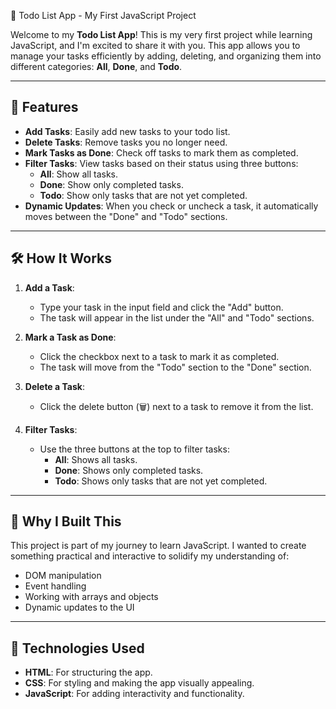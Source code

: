  🚀 Todo List App - My First JavaScript Project

Welcome to my **Todo List App**! This is my very first project while learning JavaScript, and I'm excited to share it with you. This app allows you to manage your tasks efficiently by adding, deleting, and organizing them into different categories: **All**, **Done**, and **Todo**.

---

## 🌟 Features

- **Add Tasks**: Easily add new tasks to your todo list.
- **Delete Tasks**: Remove tasks you no longer need.
- **Mark Tasks as Done**: Check off tasks to mark them as completed.
- **Filter Tasks**: View tasks based on their status using three buttons:
  - **All**: Show all tasks.
  - **Done**: Show only completed tasks.
  - **Todo**: Show only tasks that are not yet completed.
- **Dynamic Updates**: When you check or uncheck a task, it automatically moves between the "Done" and "Todo" sections.

---

## 🛠️ How It Works

1. **Add a Task**:
   - Type your task in the input field and click the "Add" button.
   - The task will appear in the list under the "All" and "Todo" sections.

2. **Mark a Task as Done**:
   - Click the checkbox next to a task to mark it as completed.
   - The task will move from the "Todo" section to the "Done" section.

3. **Delete a Task**:
   - Click the delete button (🗑️) next to a task to remove it from the list.

4. **Filter Tasks**:
   - Use the three buttons at the top to filter tasks:
     - **All**: Shows all tasks.
     - **Done**: Shows only completed tasks.
     - **Todo**: Shows only tasks that are not yet completed.

---

## 🎯 Why I Built This

This project is part of my journey to learn JavaScript. I wanted to create something practical and interactive to solidify my understanding of:
- DOM manipulation
- Event handling
- Working with arrays and objects
- Dynamic updates to the UI

---

## 🚀 Technologies Used

- **HTML**: For structuring the app.
- **CSS**: For styling and making the app visually appealing.
- **JavaScript**: For adding interactivity and functionality.
